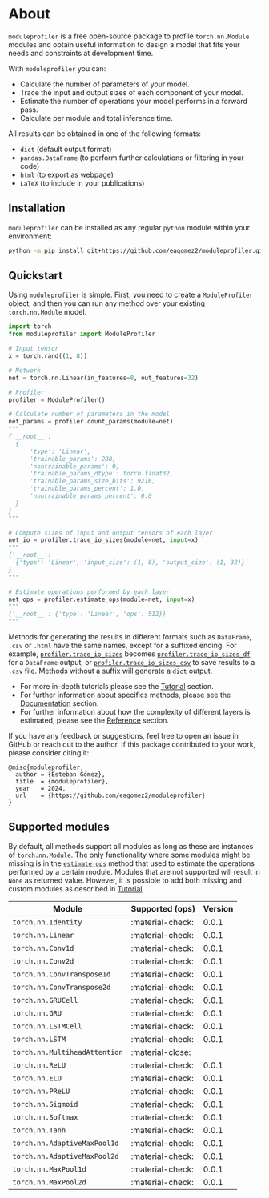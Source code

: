 # About
`moduleprofiler` is a free open-source package to profile `torch.nn.Module` modules and obtain useful information to design a model that fits your needs and constraints at development time.

With `moduleprofiler` you can:

* Calculate the number of parameters of your model.
* Trace the input and output sizes of each component of your model.
* Estimate the number of operations your model performs in a forward pass.
* Calculate per module and total inference time.

All results can be obtained in one of the following formats:

* `dict` (default output format)
* `pandas.DataFrame` (to perform further calculations or filtering in your code)
* `html` (to export as webpage)
* `LaTeX` (to include in your publications)

## Installation
`moduleprofiler` can be installed as any regular `python` module within your environment:

```bash
python -m pip install git+https://github.com/eagomez2/moduleprofiler.git
```

## Quickstart
Using `moduleprofiler` is simple. First, you need to create a `ModuleProfiler`
object, and then you can run any method over your existing `torch.nn.Module` model.

```py title="basic_moduleprofiler_example.py"
import torch
from moduleprofiler import ModuleProfiler

# Input tensor
x = torch.rand((1, 8))

# Network
net = torch.nn.Linear(in_features=8, out_features=32)

# Profiler
profiler = ModuleProfiler()

# Calculate number of parameters in the model
net_params = profiler.count_params(module=net)
"""
{'__root__':
  {
      'type': 'Linear',
      'trainable_params': 288,
      'nontrainable_params': 0,
      'trainable_params_dtype': torch.float32,
      'trainable_params_size_bits': 9216,
      'trainable_params_percent': 1.0,
      'nontrainable_params_percent': 0.0
  }
}
"""

# Compute sizes of input and output tensors of each layer
net_io = profiler.trace_io_sizes(module=net, input=x)
"""
{'__root__':
  {'type': 'Linear', 'input_size': (1, 8), 'output_size': (1, 32)}
}
"""

# Estimate operations performed by each layer
net_ops = profiler.estimate_ops(module=net, input=x)
"""
{'__root__': {'type': 'Linear', 'ops': 512}}
"""
```

Methods for generating the results in different formats such as `DataFrame`, `.csv` or `.html` have the same names, except for a suffixed ending. For example, [`profiler.trace_io_sizes`](documentation.md/#moduleprofiler.profiler.ModuleProfiler.trace_io_sizes) becomes [`profiler.trace_io_sizes_df`](documentation.md/#moduleprofiler.profiler.ModuleProfiler.trace_io_sizes_df) for a `DataFrame` output, or [`profiler.trace_io_sizes_csv`](documentation.md/#moduleprofiler.profiler.ModuleProfiler.trace_io_sizes_csv) to save results to a `.csv` file. Methods without a suffix will generate a `dict` output.

* For more in-depth tutorials please see the [Tutorial](tutorial.md) section.
* For further information about specifics methods, please see the [Documentation](documentation.md) section.
* For further information about how the complexity of different layers is
estimated, please see the [Reference](reference.md) section.

If you have any feedback or suggestions, feel free to open an issue in GitHub or reach out to the author. If this package contributed to your work, please consider citing it:

```
@misc{moduleprofiler,
  author = {Esteban Gómez},
  title  = {moduleprofiler},
  year   = 2024,
  url    = {https://github.com/eagomez2/moduleprofiler}
}
```

## Supported modules
By default, all methods support all modules as long as these are instances of `torch.nn.Module`. The only functionality where some modules might be missing is in the [`estimate_ops`](documentation.md#moduleprofiler.profiler.ModuleProfiler.estimate_ops) method that used to estimate the operations performed by a certain module. Modules that are not supported will result in `None` as returned value. However, it is possible to add both missing and custom modules as described in [Tutorial](tutorial.md#extending-ops-estimation).


| Module                       | Supported (ops)                    | Version |
| ---------------------------- | ---------------------------------- | ------- |
| `torch.nn.Identity`          | :material-check:                   | 0.0.1   |
| `torch.nn.Linear`            | :material-check:                   | 0.0.1   |
| `torch.nn.Conv1d`            | :material-check:                   | 0.0.1   |
| `torch.nn.Conv2d`            | :material-check:                   | 0.0.1   |
| `torch.nn.ConvTranspose1d`   | :material-check:                   | 0.0.1   |
| `torch.nn.ConvTranspose2d`   | :material-check:                   | 0.0.1   |
| `torch.nn.GRUCell`           | :material-check:                   | 0.0.1   |
| `torch.nn.GRU`               | :material-check:                   | 0.0.1   |
| `torch.nn.LSTMCell`          | :material-check:                   | 0.0.1   |
| `torch.nn.LSTM`              | :material-check:                   | 0.0.1   |
| `torch.nn.MultiheadAttention`| :material-close:                   |         |
| `torch.nn.ReLU`              | :material-check:                   | 0.0.1   |
| `torch.nn.ELU`               | :material-check:                   | 0.0.1   |
| `torch.nn.PReLU`             | :material-check:                   | 0.0.1   |
| `torch.nn.Sigmoid`           | :material-check:                   | 0.0.1   |
| `torch.nn.Softmax`           | :material-check:                   | 0.0.1   |
| `torch.nn.Tanh`              | :material-check:                   | 0.0.1   |
| `torch.nn.AdaptiveMaxPool1d` | :material-check:                   | 0.0.1   |
| `torch.nn.AdaptiveMaxPool2d` | :material-check:                   | 0.0.1   |
| `torch.nn.MaxPool1d`         | :material-check:                   | 0.0.1   |
| `torch.nn.MaxPool2d`         | :material-check:                   | 0.0.1   |